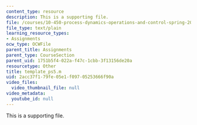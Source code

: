 ```yaml
---
content_type: resource
description: This is a supporting file.
file: /courses/10-450-process-dynamics-operations-and-control-spring-2006/2acc37f179fe05e1f09705253666f90a_template_ps5.m
file_type: text/plain
learning_resource_types:
- Assignments
ocw_type: OCWFile
parent_title: Assignments
parent_type: CourseSection
parent_uid: 1751b5f4-022a-f47c-1cbb-3f13156de20a
resourcetype: Other
title: template_ps5.m
uid: 2acc37f1-79fe-05e1-f097-05253666f90a
video_files:
  video_thumbnail_file: null
video_metadata:
  youtube_id: null
---
```

This is a supporting file.


